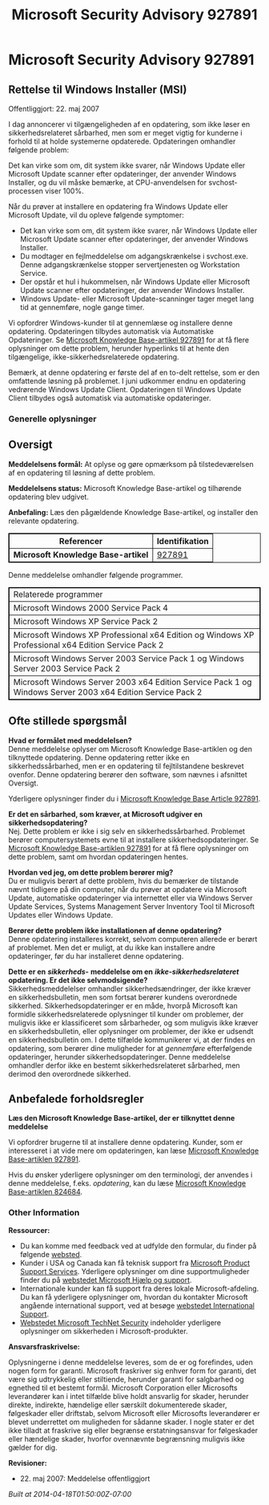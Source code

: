 ﻿---
title: Microsoft Security Advisory 927891
TOCTitle: "927891"
ms:assetid: "927891"
ms:mtpsurl: https://technet.microsoft.com/da-DK/library/927891(v=Security.10)
ms:contentKeyID: 61223873
ms.date: 04/18/2014
mtps_version: v=Security.10
ms.translationtype: HT
---

# Microsoft Security Advisory 927891

## Rettelse til Windows Installer (MSI)

Offentliggjort: 22. maj 2007

  
I dag annoncerer vi tilgængeligheden af en opdatering, som ikke løser en sikkerhedsrelateret sårbarhed, men som er meget vigtig for kunderne i forhold til at holde systemerne opdaterede. Opdateringen omhandler følgende problem:

Det kan virke som om, dit system ikke svarer, når Windows Update eller Microsoft Update scanner efter opdateringer, der anvender Windows Installer, og du vil måske bemærke, at CPU-anvendelsen for svchost-processen viser 100%.

Når du prøver at installere en opdatering fra Windows Update eller Microsoft Update, vil du opleve følgende symptomer:

  - Det kan virke som om, dit system ikke svarer, når Windows Update eller Microsoft Update scanner efter opdateringer, der anvender Windows Installer.
  - Du modtager en fejlmeddelelse om adgangskrænkelse i svchost.exe. Denne adgangskrænkelse stopper servertjenesten og Workstation Service.
  - Der opstår et hul i hukommelsen, når Windows Update eller Microsoft Update scanner efter opdateringer, der anvender Windows Installer.
  - Windows Update- eller Microsoft Update-scanninger tager meget lang tid at gennemføre, nogle gange timer.

Vi opfordrer Windows-kunder til at gennemlæse og installere denne opdatering. Opdateringen tilbydes automatisk via Automatiske Opdateringer. Se [Microsoft Knowledge Base-artikel 927891](http://support.microsoft.com/kb/927891) for at få flere oplysninger om dette problem, herunder hyperlinks til at hente den tilgængelige, ikke-sikkerhedsrelaterede opdatering.

Bemærk, at denne opdatering er første del af en to-delt rettelse, som er den omfattende løsning på problemet. I juni udkommer endnu en opdatering vedrørende Windows Update Client. Opdateringen til Windows Update Client tilbydes også automatisk via automatiske opdateringer.

### Generelle oplysninger

## Oversigt

**Meddelelsens formål:** At oplyse og gøre opmærksom på tilstedeværelsen af en opdatering til løsning af dette problem.

**Meddelelsens status:** Microsoft Knowledge Base-artikel og tilhørende opdatering blev udgivet.

**Anbefaling:** Læs den pågældende Knowledge Base-artikel, og installer den relevante opdatering.

<table style="border:1px solid black;">
<thead>
<tr class="header">
<th style="border:1px solid black;">Referencer</th>
<th style="border:1px solid black;">Identifikation</th>
</tr>
</thead>
<tbody>
<tr class="odd">
<td style="border:1px solid black;"><strong>Microsoft Knowledge Base-artikel</strong></td>
<td style="border:1px solid black;"><a href="http://support.microsoft.com/kb/927891">927891</a></td>
</tr>
</tbody>
</table>


Denne meddelelse omhandler følgende programmer.

<table style="border:1px solid black;">
<tbody>
<tr class="odd">
<td style="border:1px solid black;">Relaterede programmer</td>
</tr>
<tr class="even">
<td style="border:1px solid black;">Microsoft Windows 2000 Service Pack 4</td>
</tr>
<tr class="odd">
<td style="border:1px solid black;">Microsoft Windows XP Service Pack 2</td>
</tr>
<tr class="even">
<td style="border:1px solid black;">Microsoft Windows XP Professional x64 Edition og Windows XP Professional x64 Edition Service Pack 2</td>
</tr>
<tr class="odd">
<td style="border:1px solid black;">Microsoft Windows Server 2003 Service Pack 1 og Windows Server 2003 Service Pack 2</td>
</tr>
<tr class="even">
<td style="border:1px solid black;">Microsoft Windows Server 2003 x64 Edition Service Pack 1 og Windows Server 2003 x64 Edition Service Pack 2</td>
</tr>
</tbody>
</table>


## Ofte stillede spørgsmål

**Hvad er formålet med meddelelsen?**  
Denne meddelelse oplyser om Microsoft Knowledge Base-artiklen og den tilknyttede opdatering. Denne opdatering retter ikke en sikkerhedssårbarhed, men er en opdatering til fejltilstandene beskrevet ovenfor. Denne opdatering berører den software, som nævnes i afsnittet Oversigt.

Yderligere oplysninger finder du i [Microsoft Knowledge Base Article 927891](http://support.microsoft.com/kb/927891).

**Er det en sårbarhed, som kræver, at Microsoft udgiver en sikkerhedsopdatering?**  
Nej. Dette problem er ikke i sig selv en sikkerhedssårbarhed. Problemet berører computersystemets evne til at installere sikkerhedsopdateringer. Se [Microsoft Knowledge Base-artiklen 927891](http://support.microsoft.com/kb/927891) for at få flere oplysninger om dette problem, samt om hvordan opdateringen hentes.

**Hvordan ved jeg, om dette problem berører mig?**  
Du er muligvis berørt af dette problem, hvis du bemærker de tilstande nævnt tidligere på din computer, når du prøver at opdatere via Microsoft Update, automatiske opdateringer via internettet eller via Windows Server Update Services, Systems Management Server Inventory Tool til Microsoft Updates eller Windows Update.

**Berører dette problem ikke installationen af denne opdatering?**  
Denne opdatering installeres korrekt, selvom computeren allerede er berørt af problemet. Men det er muligt, at du ikke kan installere andre opdateringer, før du har installeret denne opdatering.

**Dette er en** ***sikkerheds-*** **meddelelse om en** ***ikke-sikkerhedsrelateret*** **opdatering. Er det ikke selvmodsigende?**  
Sikkerhedsmeddelelser omhandler sikkerhedsændringer, der ikke kræver en sikkerhedsbulletin, men som fortsat berører kundens overordnede sikkerhed. Sikkerhedsopdateringer er en måde, hvorpå Microsoft kan formidle sikkerhedsrelaterede oplysninger til kunder om problemer, der muligvis ikke er klassificeret som sårbarheder, og som muligvis ikke kræver en sikkerhedsbulletin, eller oplysninger om problemer, der ikke er udsendt en sikkerhedsbulletin om. I dette tilfælde kommunikerer vi, at der findes en opdatering, som berører dine muligheder for at *gennemføre* efterfølgende opdateringer, herunder sikkerhedsopdateringer. Denne meddelelse omhandler derfor ikke en bestemt sikkerhedsrelateret sårbarhed, men derimod den overordnede sikkerhed.

## Anbefalede forholdsregler

**Læs den Microsoft Knowledge Base-artikel, der er tilknyttet denne meddelelse**

Vi opfordrer brugerne til at installere denne opdatering. Kunder, som er interesseret i at vide mere om opdateringen, kan læse [Microsoft Knowledge Base-artiklen 927891](http://support.microsoft.com/kb/927891).

Hvis du ønsker yderligere oplysninger om den terminologi, der anvendes i denne meddelelse, f.eks. *opdatering*, kan du læse [Microsoft Knowledge Base-artiklen 824684](http://support.microsoft.com/kb/824684).

### Other Information

**Ressourcer:**

  - Du kan komme med feedback ved at udfylde den formular, du finder på følgende [websted](https://support.microsoft.com/common/survey.aspx?scid=sw;en;1257&amp;showpage=1&amp;ws=technet&amp;sd=tech).
  - Kunder i USA og Canada kan få teknisk support fra [Microsoft Product Support Services](http://go.microsoft.com/fwlink/?linkid=21131). Yderligere oplysninger om dine supportmuligheder finder du på [webstedet Microsoft Hjælp og support](http://support.microsoft.com/).
  - Internationale kunder kan få support fra deres lokale Microsoft-afdeling. Du kan få yderligere oplysninger om, hvordan du kontakter Microsoft angående international support, ved at besøge [webstedet International Support](http://go.microsoft.com/fwlink/?linkid=21155).
  - [Webstedet Microsoft TechNet Security](http://go.microsoft.com/fwlink/?linkid=21132) indeholder yderligere oplysninger om sikkerheden i Microsoft-produkter.

**Ansvarsfraskrivelse:**

Oplysningerne i denne meddelelse leveres, som de er og forefindes, uden nogen form for garanti. Microsoft fraskriver sig enhver form for garanti, det være sig udtrykkelig eller stiltiende, herunder garanti for salgbarhed og egnethed til et bestemt formål. Microsoft Corporation eller Microsofts leverandører kan i intet tilfælde blive holdt ansvarlig for skader, herunder direkte, indirekte, hændelige eller særskilt dokumenterede skader, følgeskader eller driftstab, selvom Microsoft eller Microsofts leverandører er blevet underrettet om muligheden for sådanne skader. I nogle stater er det ikke tilladt at fraskrive sig eller begrænse erstatningsansvar for følgeskader eller hændelige skader, hvorfor ovennævnte begrænsning muligvis ikke gælder for dig.

**Revisioner:**

  - 22\. maj 2007: Meddelelse offentliggjort

*Built at 2014-04-18T01:50:00Z-07:00*

